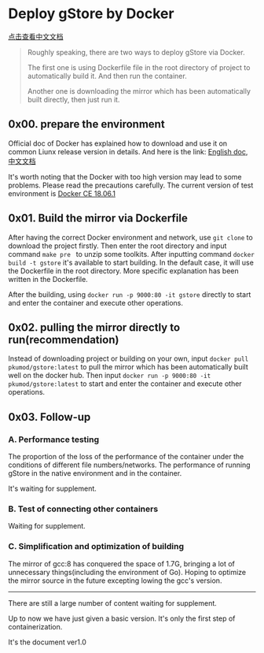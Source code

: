 # Deploy gStore by Docker

[点击查看中文文档](Docker方式部署gStore.md)

>Roughly speaking, there are two ways to deploy gStore via Docker.
>
>The first one is using Dockerfile file in the root directory of project to automatically build it. And then run the container.
>
>Another one is downloading the mirror which has been automatically built directly, then just run it.

## 0x00. prepare the environment

Official doc of Docker has explained how to download and use it on common Liunx release version in details. And here is the link: [English doc](https://docs.docker.com/install/linux/docker-ce/ubuntu/), [中文文档](https://docs.docker-cn.com/engine/installation/linux/docker-ce/centos/#%E5%85%88%E5%86%B3%E6%9D%A1%E4%BB%B6)

It's worth noting that the Docker with too high version may lead to some problems. Please read the precautions carefully. The current version of test environment is <u>Docker CE 18.06.1</u>

## 0x01. Build the mirror via Dockerfile

After having the correct Docker environment and network, use `git clone` to download the project firstly. Then enter the root directory and input command `make pre ` to unzip some toolkits.  After inputting command `docker build -t gstore` it's available to start building. In the default case, it will use the Dockerfile in the root directory. More specific explanation has been written in the Dockerfile.

After the building, using `docker run -p 9000:80 -it gstore` directly to start and enter the container and execute other operations. 

## 0x02. pulling the mirror directly to run(recommendation)

Instead of downloading project or building on your own, input `docker pull pkumod/gstore:latest` to pull the mirror which has been automatically built well on the docker hub.  Then input `docker run -p 9000:80 -it pkumod/gstore:latest` to start and enter the container and execute other operations. 

## 0x03. Follow-up

### A. Performance testing

The proportion of the loss of the performance of the container under the conditions of different file numbers/networks. The performance of running gStore in the native environment and in the container.

It's waiting for supplement.

### B. Test of connecting other containers

Waiting for supplement.

### C. Simplification and optimization of building

The mirror of gcc:8 has conquered the space of 1.7G, bringing a lot of unnecessary things(including the environment of Go). Hoping to optimize the mirror source in the future excepting lowing the gcc's version.

---

There are still a large number of content waiting for supplement.

Up to now we have just given a basic version. It's only the first step of containerization.

It's the document ver1.0
